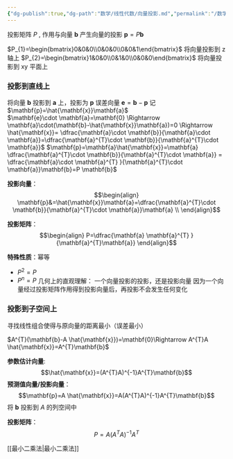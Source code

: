```yaml
---
{"dg-publish":true,"dg-path":"数学/线性代数/向量投影.md","permalink":"/数学/线性代数/向量投影/","dgPassFrontmatter":true,"noteIcon":"","created":"2024-08-08T15:23:49.745+08:00","updated":"2024-08-09T12:14:02.075+08:00"}
---
```


投影矩阵 $P$ , 作用与向量 $\mathbf{b}$ 产生向量的投影 $\mathbf{p}=P\mathbf{b}$

$P_{1}=\begin{bmatrix}0&0&0\\0&0&0\\0&0&1\end{bmatrix}$ 将向量投影到 z 轴上
$P_{2}=\begin{bmatrix}1&0&0\\0&1&0\\0&0&0\end{bmatrix}$ 将向量投影到 xy 平面上

### 投影到直线上
将向量 $\mathbf{b}$ 投影到 $\mathbf{a}$ 上，投影为 $\mathbf{p}$
误差向量 $\mathbf{e}=\mathbf{b}-\mathbf{p}$  记 $\mathbf{p}=\hat{\mathbf{x}}\mathbf{a}$  
$\mathbf{e}\cdot \mathbf{a}=\mathbf{0} \Rightarrow \mathbf{a}\cdot(\mathbf{b}-\hat{\mathbf{x}}\mathbf{a})=0 \Rightarrow \hat{\mathbf{x}}= \dfrac{\mathbf{a}\cdot \mathbf{b}}{\mathbf{a}\cdot \mathbf{a}}=\dfrac{\mathbf{a}^{T}\cdot \mathbf{b}}{\mathbf{a}^{T}\cdot \mathbf{a}}$
$\mathbf{p}=\mathbf{a}\hat{\mathbf{x}}=\mathbf{a} \dfrac{\mathbf{a}^{T}\cdot \mathbf{b}}{\mathbf{a}^{T}\cdot \mathbf{a}} = \dfrac{\mathbf{a}\cdot \mathbf{a}^{T} }{\mathbf{a}^{T}\cdot \mathbf{a}}\mathbf{b}=P \mathbf{b}$


**投影向量**：
$$\begin{align}
\mathbf{p}&=\hat{\mathbf{x}}\mathbf{a}=\dfrac{\mathbf{a}^{T}\cdot \mathbf{b}}{\mathbf{a}^{T}\cdot \mathbf{a}}\mathbf{a} \\
\end{align}$$

**投影矩阵**：
$$\begin{align}
P=\dfrac{\mathbf{a} \mathbf{a}^{T} }{\mathbf{a}^{T}\mathbf{a}}
\end{align}$$

**特殊性质**：幂等
-  $P^{2}=P$
-  $P^{n}=P$
几何上的直观理解：
一个向量投影的投影，还是投影向量
因为一个向量经过投影矩阵作用得到投影向量后，再投影不会发生任何变化
### 投影到子空间上
寻找线性组合使得与原向量的距离最小（误差最小）

$A^{T}(\mathbf{b}-A \hat{\mathbf{x}})=\mathbf{0}\Rightarrow A^{T}A \hat{\mathbf{x}}=A^{T}\mathbf{b}$

**参数估计向量**:
$$\hat{\mathbf{x}}=(A^{T}A)^{-1}A^{T}\mathbf{b}$$
**预测值向量/投影向量**：
$$\mathbf{p}=A \hat{\mathbf{x}}=A(A^{T}A)^{-1}A^{T}\mathbf{b}$$
将 $\mathbf{b}$ 投影到 $A$ 的列空间中

**投影矩阵**：
$$P=A(A^{T}A)^{-1}A^{T}$$

[[最小二乘法\|最小二乘法]]

